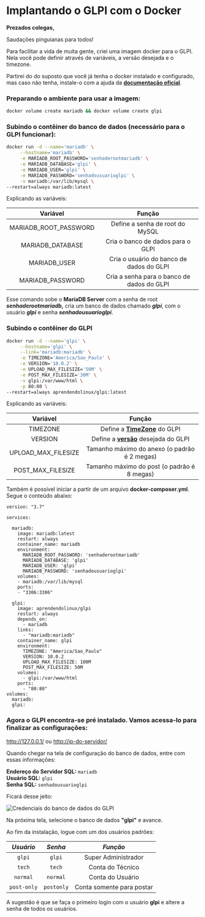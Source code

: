 <h1>Implantando o GLPI com o Docker </h1>

**Prezados colegas,**

Saudações pinguianas para todos!

Para facilitar a vida de muita gente, criei uma imagem docker para o GLPI. Nela você pode definir através de variáveis, a versão desejada e o timezone.

Partirei do do suposto que você já tenha o docker instalado e configurado, mas caso não tenha, instale-o com a ajuda da [**documentação oficial**](https://docs.docker.com/engine/install/).

<h3>Preparando o ambiente para usar a imagem: </h3>

~~~bash
docker volume create mariadb && docker volume create glpi
 ~~~

<h3>Subindo o contêiner do banco de dados (necessário para o GLPI funcionar):</h3>

~~~bash
docker run -d --name='mariadb' \
     --hostname='mariadb' \
     -e MARIADB_ROOT_PASSWORD='senhaderootmariadb' \
     -e MARIADB_DATABASE='glpi' \
     -e MARIADB_USER='glpi' \
     -e MARIADB_PASSWORD='senhadousuarioglpi' \
     -v mariadb:/var/lib/mysql \
--restart=always mariadb:latest
~~~

Explicando as variáveis:

Variável | Função
:---: | :---:
MARIADB_ROOT_PASSWORD | Define a senha de root do MySQL
MARIADB_DATABASE | Cria o banco de dados para o GLPI
MARIADB_USER | Cria o usuário do banco de dados do GLPI
MARIADB_PASSWORD | Cria a senha para o banco de dados do GLPI

Esse comando sobe o **MariaDB Server** com a senha de root **_senhaderootmariadb_,**  cria um banco de dados chamado **_glpi_**, com o usuário **_glpi_** e senha **_senhadousuarioglpi_**.

<h3>Subindo o contêiner do GLPI</h3>

~~~bash
docker run -d --name='glpi' \
     --hostname='glpi' \
     --link='mariadb:mariadb' \
     -e TIMEZONE='America/Sao_Paulo' \
     -e VERSION='10.0.2' \
     -e UPLOAD_MAX_FILESIZE='50M' \
     -e POST_MAX_FILESIZE='30M' \
     -v glpi:/var/www/html \
     -p 80:80 \
--restart=always aprendendolinux/glpi:latest
~~~

Explicando as variáveis:

Variável | Função
:---: | :---:
TIMEZONE | Define a [**TimeZone**](https://www.php.net/manual/pt_BR/timezones.php) do GLPI
VERSION | Define a [**versão**](https://github.com/glpi-project/glpi/releases/) desejada do GLPI
UPLOAD_MAX_FILESIZE | Tamanho máximo do anexo (o padrão é 2 megas)
POST_MAX_FILESIZE | Tamanho máximo do post (o padrão é 8 megas)

Também é possível iniciar a partir de um arquivo **docker-composer.yml**. Segue o conteúdo abaixo:
~~~~composer
version: "3.7"

services:

  mariadb:
    image: mariadb:latest
    restart: always
    container_name: mariadb
    environment:
      MARIADB_ROOT_PASSWORD: 'senhaderootmariadb'
      MARIADB_DATABASE: 'glpi'
      MARIADB_USER: 'glpi'
      MARIADB_PASSWORD: 'senhadousuarioglpi'
    volumes:
    - mariadb:/var/lib/mysql
    ports:
    - "3306:3306"
  
  glpi:
    image: aprendendolinux/glpi
    restart: always
    depends_on:
      - mariadb
    links:
      - "mariadb:mariadb"
    container_name: glpi
    environment:
      TIMEZONE: "America/Sao_Paulo"
      VERSION: 10.0.2
      UPLOAD_MAX_FILESIZE: 100M
      POST_MAX_FILESIZE: 50M
    volumes:
      - glpi:/var/www/html
    ports:
      - "80:80"
volumes:
  mariadb:
  glpi:
~~~~

<h3>Agora o GLPI encontra-se pré instalado. Vamos acessa-lo para finalizar as configurações:</h3>

<http://127.0.0.1/> ou <http://ip-do-servidor/>

Quando chegar na tela de configuração do banco de dados, entre com essas informações:

**Endereço do Servidor SQL:** `mariadb` \
**Usuário SQL:** `glpi` \
**Senha SQL:** `senhadousuarioglpi`

Ficará desse jeito:

![](https://temporario.aprendendolinux.com/pic_docker_hub/glpi.jpg "Credenciais do banco de dados do GLPI")

Na próxima tela, selecione o banco de dados **"glpi"** e avance.

Ao fim da instalação, logue com um dos usuários padrões:

_Usuário_ | _Senha_ | _Função_
:----:|:---:|:---:
`glpi` | `glpi` | Super Administrador
`tech` | `tech` | Conta do Técnico
`normal` | `normal` | Conta do Usuário
`post-only` | `postonly` | Conta somente para postar

A sugestão é que se faça o primeiro login com o usuário **glpi** e altere a senha de todos os usuários.
